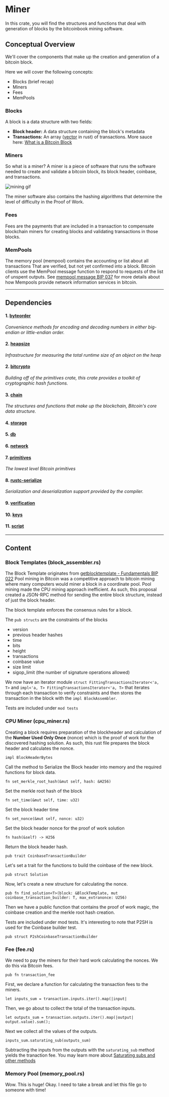 # Miner

In this crate, you will find the structures and functions that deal with generation of blocks by the bitcoinbook mining software.

## Conceptual Overview
We'll cover the components that make up the creation and generation of a bitcoin block.

Here we will cover the following concepts:
* Blocks (brief recap)
* Miners
* Fees
* MemPools

### Blocks
A block is a data structure with two fields:
* **Block header:** A data structure containing the block's metadata
* **Transactions:** An array ([vector](https://doc.rust-lang.org/book/second-edition/ch08-01-vectors.html) in rust) of transactions. More sauce here: [What is a Bitcoin Block](https://github.com/SFCryptocurrencyDevs/parity-bitcoin/tree/master/chain#block)


### Miners
So what is a miner? A miner is a piece of software that runs the software needed to create and validate a bitcoin block, its block header, coinbase, and transactions.

![mining gif](http://cloudmininggravity.info/allimg/362739.gif)

The miner software also contains the hashing algorithms that determine the level of difficulty in the Proof of Work.

### Fees
Fees are the payments that are included in a transaction to compensate blockchain miners for creating blocks and validating transactions in those blocks.

### MemPools
The memory pool (mempool) contains the accounting or list about all transactions That are verified, but not yet confirmed into a block. Bitcoin clients use the MemPool message function to respond to requests of the list of unspent outputs. See [mempool message BIP 037](https://github.com/bitcoin/bips/blob/master/bip-0035.mediawiki)
for more details about how Mempools provide network information services in bitcoin.

***

## Dependencies
#### 1. [byteorder](https://crates.io/crates/byteorder)
*Convenience methods for encoding and decoding numbers in either big-endian or little-endian order.*
#### 2. [heapsize](https://crates.io/crates/heapsize)
*Infrastructure for measuring the total runtime size of an object on the heap*
#### 2. [bitcrypto](../crypto)
 *Building off of the primitives crate, this crate provides a toolkit of cryptographic hash functions.*
#### 3. [chain](../chain)
 *The structures and functions that make up the blockchain, Bitcoin's core data structure.*
#### 4. [storage](..master/storage)
#### 5. [db](../db)
#### 6. [network](../network)
#### 7. [primitives](../primitives)
*The lowest level Bitcoin primitives*
#### 8. [rustc-serialize](https://crates.io/crates/rustc-serialize)
 *Serialization and deserialization support provided by the compiler.*
#### 9. [verification](../verification)
#### 10. [keys](../keys)
#### 11. [script](../script)

***

## Content

### Block Templates (block_assembler.rs)
The Block Template originates from [getblocktemplate - Fundamentals BIP 022](https://github.com/bitcoin/bips/blob/master/bip-0022.mediawiki) Pool mining in Bitcoin was a competitive approach to bitcoin mining where many computers would miner a block in a coordinate pool. Pool mining made the CPU mining approach inefficient. As such, this proposal created a JSON-RPC method for sending the entire block structure, instead of just the block header.

The block template enforces the consensus rules for a block.

The ```pub structs``` are the constraints of the blocks
* version
* previous header hashes
* time
* bits
* height
* transactions
* coinbase value
* size limit
* sigop_limit (the number of signature operations allowed)

We now have an iterator module ```struct FittingTransactionsIterator<'a, T>``` and ```impl<'a, T> FittingTransactionsIterator<'a, T>``` that iterates through each transaction to verify constraints and then stores the transaction in the block with the ```impl BlockAssembler```.

Tests are included under ```mod tests```  


### CPU Miner (cpu_miner.rs)
Creating a block requires preparation of the blockheader and calculation of the **Number Used Only Once** (nonce) which is the proof of work for the discovered hashing solution. As such, this rust file prepares the block header and calculates the nonce.

```
impl BlockHeaderBytes
```
Call the method to Serialize the Block header into memory and the required functions for block data.
```
fn set_merkle_root_hash(&mut self, hash: &H256)
```
Set the merkle root hash of the block
```
fn set_time(&mut self, time: u32)
```
Set the block header time
```
fn set_nonce(&mut self, nonce: u32)
```
Set the block header nonce for the proof of work solution
```
fn hash(&self) -> H256
```
Return the block header hash.
```
pub trait CoinbaseTransactionBuilder
```
Let's set a trait for the functions to build the coinbase of the new block.
```
pub struct Solution
```
Now, let's create a new structure for calculating the nonce.
```
pub fn find_solution<T>(block: &BlockTemplate, mut coinbase_transaction_builder: T, max_extranonce: U256)
```
Then we have a public function that contains the proof of work magic, the coinbase creation and the merkle root hash creation.

Tests are included under mod tests. It's interesting to note that P2SH is used for the Coinbase builder test.
```
pub struct P2shCoinbaseTransactionBuilder
```

### Fee (fee.rs)
We need to pay the miners for their hard work calculating the nonces. We do this via Bitcoin fees.

```
pub fn transaction_fee
```
First, we declare a function for calculating the transaction fees to the miners.
```
let inputs_sum = transaction.inputs.iter().map(|input|
```
Then, we go about to collect the total of the transaction inputs.
```
let outputs_sum = transaction.outputs.iter().map(|output| output.value).sum();
```
Next we collect all the values of the outputs.
```
inputs_sum.saturating_sub(outputs_sum)
```
Subtracting the inputs from the outputs with the `saturating_sub` method yields the tranaction fee. You may learn more about [Saturating subs and other methods](https://doc.rust-lang.org/std/primitive.usize.html#method.saturating_sub)


### Memory Pool (memory_pool.rs)
Wow. This is huge! Okay. I need to take a break and let this file go to someone with time!
